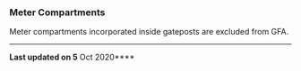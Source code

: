 ### Meter Compartments

Meter compartments incorporated inside gateposts are excluded from GFA.

------------------------------------------------------------------------

**Last updated on 5** Oct 2020****
